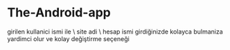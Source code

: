 # The-Android-app


girilen kullanici ismi ile \ site adi \ hesap ismi girdiğinizde kolayca bulmaniza yardimci olur ve kolay değiştirme seçeneği

